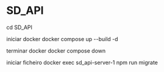 # SD_API

cd SD_API

iniciar docker
docker compose up --build -d

terminar docker
docker compose down

iniciar ficheiro
docker exec sd_api-server-1 npm run migrate